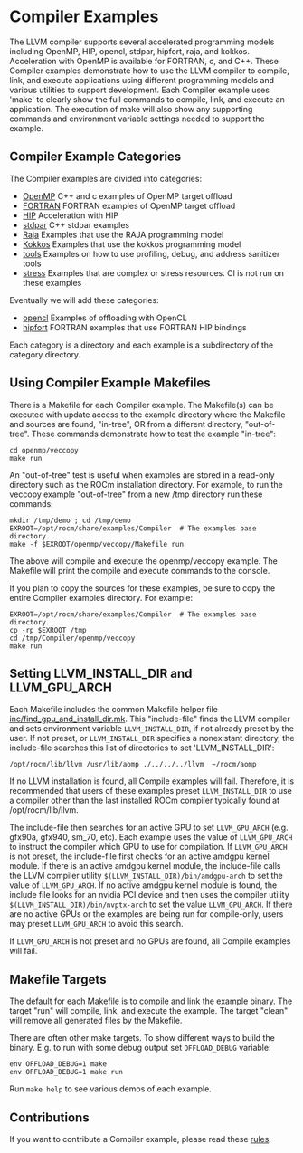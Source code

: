 Compiler Examples
=================

The LLVM compiler supports several accelerated programming models
including OpenMP, HIP, opencl, stdpar, hipfort, raja, and kokkos.
Acceleration with OpenMP is available for FORTRAN, c, and C++.
These Compiler examples demonstrate how to use the LLVM compiler to compile,
link, and execute applications using different programming models and
various utilities to support development. Each Compiler example uses
'make' to clearly show the full commands to compile, link, and execute
an application. The execution of make will also show any supporting commands
and environment variable settings needed to support the example.

## Compiler Example Categories

The Compiler examples are divided into categories:

- [OpenMP](openmp/README.md)  C++ and c examples of OpenMP target offload
- [FORTRAN](fortran)  FORTRAN examples of OpenMP target offload
- [HIP](hip/README.md)  Acceleration with HIP
- [stdpar](stdpar)  C++ stdpar examples
- [Raja](raja/README.md)  Examples that use the RAJA programming model
- [Kokkos](kokkos)  Examples that use the kokkos programming model
- [tools](tools)  Examples on how to use profiling, debug, and address sanitizer tools
- [stress](stress)  Examples that are complex or stress resources. CI is not run on these examples

Eventually we will add these categories:

- [opencl](opencl)  Examples of offloading with OpenCL
- [hipfort](hipfort)  FORTRAN examples that use FORTRAN HIP bindings

Each category is a directory and each example is a subdirectory of the category directory.


## Using Compiler Example Makefiles
 
There is a Makefile for each Compiler example. The Makefile(s) can be executed
with update access to the example directory where the Makefile and sources are
found, "in-tree", OR from a different directory, "out-of-tree".
These commands demonstrate how to test the example "in-tree":
```
cd openmp/veccopy
make run

```
An "out-of-tree" test is useful when examples are stored in a read-only
directory such as the ROCm installation directory. For example, to run the
veccopy example "out-of-tree" from a new /tmp directory run these commands:
```
mkdir /tmp/demo ; cd /tmp/demo
EXROOT=/opt/rocm/share/examples/Compiler  # The examples base directory.
make -f $EXROOT/openmp/veccopy/Makefile run
```
The above will compile and execute the openmp/veccopy example.
The Makefile will print the compile and execute commands to the console.

If you plan to copy the sources for these examples, be sure to copy
the entire Compiler examples directory.  For example:
```
EXROOT=/opt/rocm/share/examples/Compiler  # The examples base directory.
cp -rp $EXROOT /tmp
cd /tmp/Compiler/openmp/veccopy
make run 
```
## Setting LLVM_INSTALL_DIR and LLVM_GPU_ARCH

Each Makefile includes the common Makefile helper file
[inc/find_gpu_and_install_dir.mk](inc/find_gpu_and_install_dir.mk).
This "include-file" finds the LLVM compiler and sets environment
variable `LLVM_INSTALL_DIR`, if not already preset by the user.
If not preset, or `LLVM_INSTALL_DIR` specifies a nonexistant directory,
the include-file searches this list of directories to set 'LLVM_INSTALL_DIR':

```
/opt/rocm/lib/llvm /usr/lib/aomp ./../../../llvm  ~/rocm/aomp
```
If no LLVM installation is found, all Compile examples will fail.
Therefore, it is recommended that users of these examples preset `LLVM_INSTALL_DIR`
to use a compiler other than the last installed ROCm compiler typically
found at /opt/rocm/lib/llvm. 

The include-file then searches for an active GPU to set `LLVM_GPU_ARCH`
(e.g. gfx90a, gfx940, sm_70, etc).
Each example uses the value of `LLVM_GPU_ARCH` to instruct the compiler
which GPU to use for compilation. If `LLVM_GPU_ARCH` is not preset,
the include-file first checks for an active amdgpu kernel module.
If there is an active amdgpu kernel module, the include-file calls the LLVM compiler utility
`$(LLVM_INSTALL_DIR)/bin/amdgpu-arch` to set the value of `LLVM_GPU_ARCH`.
If no active amdgpu kernel module is found, the include file looks for an nvidia PCI
device and then uses the compiler utility `$(LLVM_INSTALL_DIR)/bin/nvptx-arch`
to set the value `LLVM_GPU_ARCH`.
If there are no active GPUs or the examples are being run for compile-only,
users may preset `LLVM_GPU_ARCH` to avoid this search.

If `LLVM_GPU_ARCH` is not preset and no GPUs are found, all Compile examples will fail.

## Makefile Targets

The default for each Makefile is to compile and link the example binary.
The target "run" will compile, link, and execute the example.
The target "clean" will remove all generated files by the Makefile.   

There are often other make targets. To show different ways to build the binary.
E.g. to run with some debug output set `OFFLOAD_DEBUG` variable:

```
env OFFLOAD_DEBUG=1 make
env OFFLOAD_DEBUG=1 make run
```

Run ```make help``` to see various demos of each example.

## Contributions

If you want to contribute a Compiler example, please read these [rules](inc/contribute_rules.md).
